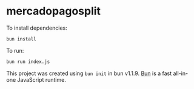 # mercadopagosplit

To install dependencies:

```bash
bun install
```

To run:

```bash
bun run index.js
```

This project was created using `bun init` in bun v1.1.9. [Bun](https://bun.sh) is a fast all-in-one JavaScript runtime.
